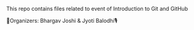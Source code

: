 This repo contains files related to event of Introduction to Git and GitHub

🤝Organizers: Bhargav Joshi & Jyoti Balodhi🎙
